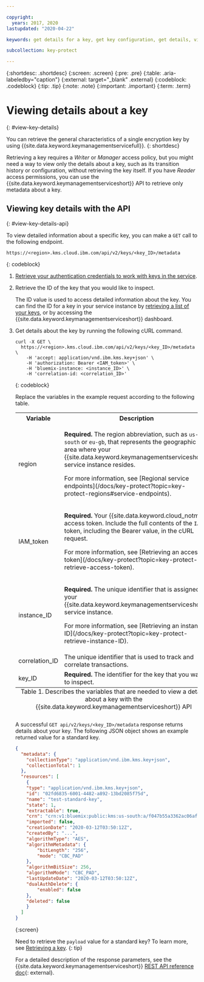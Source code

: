 ```yaml
---

copyright:
  years: 2017, 2020
lastupdated: "2020-04-22"

keywords: get details for a key, get key configuration, get details, view encryption key details, view encryption key, retrieve encryption key details, API examples

subcollection: key-protect

---
```


{:shortdesc: .shortdesc}
{:screen: .screen}
{:pre: .pre}
{:table: .aria-labeledby="caption"}
{:external: target="_blank" .external}
{:codeblock: .codeblock}
{:tip: .tip}
{:note: .note}
{:important: .important}
{:term: .term}

# Viewing details about a key
{: #view-key-details}

You can retrieve the general characteristics of a single encryption key by using {{site.data.keyword.keymanagementservicefull}}.
{: shortdesc}

Retrieving a key requires a _Writer_ or _Manager_ access policy, but you might need a way to view only the details about a key, such as its transition history or configuration, without retrieving the key itself. If you have _Reader_ access permissions, you can use the {{site.data.keyword.keymanagementserviceshort}} API to retrieve only metadata about a key.

## Viewing key details with the API
{: #view-key-details-api}

To view detailed information about a specific key, you can make a `GET` call to the following endpoint.

```
https://<region>.kms.cloud.ibm.com/api/v2/keys/<key_ID>/metadata
```
{: codeblock}

1. [Retrieve your authentication credentials to work with keys in the service](/docs/key-protect?topic=key-protect-set-up-api).

2. Retrieve the ID of the key that you would like to inspect.

    The ID value is used to access detailed information about the key. You can find the ID for a key in your service instance by [retrieving a list of your keys](/docs/key-protect?topic=key-protect-view-keys), or by accessing the {{site.data.keyword.keymanagementserviceshort}} dashboard.

3. Get details about the key by running the following cURL command.

    ```cURL
    curl -X GET \
      https://<region>.kms.cloud.ibm.com/api/v2/keys/<key_ID>/metadata \
        -H 'accept: application/vnd.ibm.kms.key+json' \
        -H 'authorization: Bearer <IAM_token>' \
        -H 'bluemix-instance: <instance_ID>' \
        -H 'correlation-id: <correlation_ID>'
    ```
    {: codeblock}

    Replace the variables in the example request according to the following table.

    <table>
      <tr>
        <th>Variable</th>
        <th>Description</th>
      </tr>
      <tr>
        <td><varname>region</varname></td>
        <td>
          <p>
            <strong>Required.</strong> The region abbreviation, such as
            <code>us-south</code> or <code>eu-gb</code>, that represents the
            geographic area where your
            {{site.data.keyword.keymanagementserviceshort}} service instance
            resides.
          </p>
          <p>
            For more information, see
            [Regional service endpoints](/docs/key-protect?topic=key-protect-regions#service-endpoints).
          </p>
        </td>
      </tr>
      <tr>
        <td><varname>IAM_token</varname></td>
        <td>
          <p>
            <strong>Required.</strong> Your {{site.data.keyword.cloud_notm}}
            access token. Include the full contents of the <code>IAM</code>
            token, including the Bearer value, in the cURL request.
          </p>
          <p>
            For more information, see
            [Retrieving an access token](/docs/key-protect?topic=key-protect-retrieve-access-token).
          </p>
        </td>
      </tr>
      <tr>
        <td><varname>instance_ID</varname></td>
        <td>
          <p>
            <strong>Required.</strong> The unique identifier that is assigned to
            your {{site.data.keyword.keymanagementserviceshort}} service
            instance.
          </p>
          <p>
            For more information, see
            [Retrieving an instance ID](/docs/key-protect?topic=key-protect-retrieve-instance-ID).
          </p>
        </td>
      </tr>
      <tr>
        <td><varname>correlation_ID</varname></td>
        <td>The unique identifier that is used to track and correlate transactions.</td>
      </tr>
      <tr>
        <td><varname>key_ID</varname></td>
        <td><strong>Required.</strong> The identifier for the key that you want to inspect.</td>
      </tr>
      <caption style="caption-side:bottom;">Table 1. Describes the variables that are needed to view a details about a key with the {{site.data.keyword.keymanagementserviceshort}} API</caption>
    </table>

    A successful `GET api/v2/keys/<key_ID>/metadata` response returns details about your key. The following JSON object shows an example returned value for a standard key.

    ```json
    {
      "metadata": {
        "collectionType": "application/vnd.ibm.kms.key+json",
        "collectionTotal": 1
      },
      "resources": [
        {
        "type": "application/vnd.ibm.kms.key+json",
        "id": "02fd6835-6001-4482-a892-13bd2085f75d",
        "name": "test-standard-key",
        "state": 1,
        "extractable": true,
        "crn": "crn:v1:bluemix:public:kms:us-south:a/f047b55a3362ac06afad8a3f2f5586ea:12e8c9c2-a162-472d-b7d6-8b9a86b815a6:key:02fd6835-6001-4482-a892-13bd2085f75d",
        "imported": false,
        "creationDate": "2020-03-12T03:50:12Z",
        "createdBy": "...",
        "algorithmType": "AES",
        "algorithmMetadata": {
            "bitLength": "256",
            "mode": "CBC_PAD"
        },
        "algorithmBitSize": 256,
        "algorithmMode": "CBC_PAD",
        "lastUpdateDate": "2020-03-12T03:50:12Z",
        "dualAuthDelete": {
            "enabled": false
        },
        "deleted": false
        }
      ]
    }
    ```
    {:screen}

    Need to retrieve the `payload` value for a standard key? To learn more, see [Retrieving a key](/docs/key-protect?topic=key-protect-retrieve-key).
    {: tip}

    For a detailed description of the response parameters, see the {{site.data.keyword.keymanagementserviceshort}} [REST API reference doc](https://{DomainName}/apidocs/key-protect){: external}.
